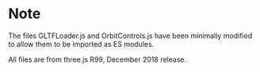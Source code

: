 # Note

The files GLTFLoader.js and OrbitControls.js have been minimally modified to allow them to be imported as ES modules.

All files are from three.js R99, December 2018 release.